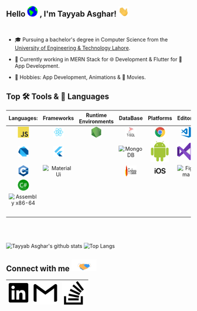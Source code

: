 ## Hello <img src="assets/Earth.gif" width="29px"> , I'm Tayyab Asghar! <img src="assets/Hi.gif" width="29px">

<br />

- 🎓 Pursuing a bachelor's degree in Computer Science from the [University of Engineering & Technology Lahore](https://uet.edu.pk/).

- 🔭 Currently working in MERN Stack for 🌐 Development & Flutter for 📱 App Development.

- 🎨 Hobbies: App Development, Animations & 🍿 Movies.

## Top 🛠️ Tools & 📙 Languages

|                                                                           Languages:                                                                            |                                                  Frameworks                                                   | Runtime Environments |                                                                              DataBase                                                                               |                                                                         Platforms                                                                          |                                                      Editors                                                       |      VCS      |      Others      |
| :-------------------------------------------------------------------------------------------------------------------------------------------------------------: | :-----------------------------------------------------------------------------------------------------------: | :------------------: | :-----------------------------------------------------------------------------------------------------------------------------------------------------------------: | :--------------------------------------------------------------------------------------------------------------------------------------------------------: | :----------------------------------------------------------------------------------------------------------------: | :-----------: | :--------------: |
|                                                                            ![JS][js]                                                                            |                                                ![React][react]                                                |    ![NodeJs][njs]    |                                                                           ![T-SQL][tsql]                                                                            |                                                                       ![Chrome][crm]                                                                       |                                                  ![VS-Code][code]                                                  |  ![git][git]  | ![Terminal][ter] |
|                                                                          ![Dart][dat]                                                                           |                                                ![Flutter][flu]                                                |     <!-- 3.2 -->     | <img src="https://www.clipartmax.com/png/full/114-1147615_mongodb-leaf-open-source-nosql-database-startups-mongodb-logo.png" alt="MongoDB" width="16" height="30"/> |                                                                      ![Android][and]                                                                       |                                              ![Visual Studio][stdio]                                               | <!-- 7.2 -->  |   <!-- 8.2 -->   |
|                                                                           ![cpp][cpp]                                                                           | <img src="https://img.icons8.com/color/48/000000/material-ui.png" alt="Material Ui"  width="30" height="30"/> |     <!-- 3.3 -->     |                   <img src="https://raw.githubusercontent.com/gilbarbara/logos/master/logos/firebase.svg" alt="Firebase" width="30" height="30"/>                   | <img src="https://raw.githubusercontent.com/github/explore/80688e429a7d4ef2fca1e82350fe8e3517d3494d/topics/ios/ios.png" alt="IOS" width="30" height="30"/> | <img src="https://upload.wikimedia.org/wikipedia/commons/3/33/Figma-logo.svg" alt="Figma" width="30" height="30"/> | <!-- 7.3 -->  |   <!-- 8.3 -->   |
| <img src="https://raw.githubusercontent.com/github/explore/80688e429a7d4ef2fca1e82350fe8e3517d3494d/topics/csharp/csharp.png" alt="CS" width="30" height="30"/> |                                                 <!-- 2.4 -->                                                  |     <!-- 3.4 -->     |                                                                            <!-- 4.4 -->                                                                             |                                                                        <!-- 5.4 -->                                                                        |                                                    <!-- 6.4 -->                                                    | <!-- 7.4 -->  |   <!-- 8.4 -->   |
|               <img src="https://assets.exercism.io/tracks/x86-64-assembly-bordered-turquoise.png" alt="Assembly x86-64" width="30" height="30"/>                |                                                 <!-- 2.5 -->                                                  |     <!-- 3.5 -->     |                                                                            <!-- 4.5 -->                                                                             |                                                                        <!-- 5.5 -->                                                                        |                                                    <!-- 6.5 -->                                                    | <!-- 7.5 -->  |   <!-- 8.5 -->   |
|                                                                          <!-- 1.6 -->                                                                           |                                                 <!-- 2.6 -->                                                  |     <!-- 3.6 -->     |                                                                            <!-- 4.6 -->                                                                             |                                                                        <!-- 5.6 -->                                                                        |                                                    <!-- 6.6 -->                                                    | <!-- 7.6 -->  |   <!-- 8.6 -->   |
|                                                                          <!-- 1.7 -->                                                                           |                                                 <!-- 2.7 -->                                                  |     <!-- 3.7 -->     |                                                                            <!-- 4.7 -->                                                                             |                                                                        <!-- 5.7 -->                                                                        |                                                    <!-- 6.7 -->                                                    | <!-- 7.7 -->  |   <!-- 8.7 -->   |
|                                                                          <!-- 1.8 -->                                                                           |                                                 <!-- 2.8 -->                                                  |     <!-- 3.8 -->     |                                                                            <!-- 4.8 -->                                                                             |                                                                        <!-- 5.8 -->                                                                        |                                                    <!-- 6.8 -->                                                    | <!-- 7.8 -->  |   <!-- 8.8 -->   |
|                                                                          <!-- 1.9 -->                                                                           |                                                 <!-- 2.9 -->                                                  |     <!-- 3.9 -->     |                                                                            <!-- 4.9 -->                                                                             |                                                                        <!-- 5.9 -->                                                                        |                                                    <!-- 6.9 -->                                                    | <!-- 7.9 -->  |  <!-- 8.9  -->   |
|                                                                          <!-- 1.10 -->                                                                          |                                                 <!-- 2.10 -->                                                 |    <!--  3.10 -->    |                                                                            <!-- 4.10 -->                                                                            |                                                                       <!-- 5.10 -->                                                                        |                                                   <!-- 6.10 -->                                                    | <!-- 7.10 --> |  <!-- 8.10 -->   |

<!--
 Commented the empty cells of the Table. The numbers will help in placing the future Logos in Table.
 -->

<br />

#

![Tayyab Asghar's github stats][stat]
![Top Langs][lang]

## Connect with me <img src="assets/Handshake.gif" height="32px" />

| [![ldin]][lac] | [![gm]][gmac] | [![sof]][sofac] |
| :------------: | :-----------: | :-------------: |

<!--
- 🔭 I’m currently working on ...
- 🌱 I’m currently learning ...
- 👯 I’m looking to collaborate on ...
- 🤔 I’m looking for help with ...
- 💬 Ask me about ...
- 📫 How to reach me: ...
- 😄 Pronouns: ...
- ⚡ Fun fact: ...
-->

<!-- https://raw.githubusercontent.com/github/explore/80688e429a7d4ef2fca1e82350fe8e3517d3494d/topics/react/react.png -->

[js]: assets/js.png
[react]: assets/react.png
[njs]: assets/nodejs.png
[tsql]: assets/tsql.png
[crm]: assets/chrome.png
[code]: assets/vs-code.png
[git]: assets/git.png
[ter]: assets/terminal.png
[dat]: assets/dart.png
[flu]: assets/flutter.png
[and]: assets/android.svg
[stdio]: assets/visual-studio.svg
[cpp]: assets/cpp.png

<!-- -->

[stat]: https://github-readme-stats.vercel.app/api?username=TayyabAsghar&show_icons=true&hide_border=true&count_private=true&theme=onedark
[lang]: https://github-readme-stats.vercel.app/api/top-langs/?username=TayyabAsghar&hide=python&layout=compact&hide_border=true&count_private=true&theme=onedark

<!-- "https://cdn.jsdelivr.net/npm/simple-icons@v3/icons/stackoverflow.svg" -->

[ldin]: assets/linkedin.svg
[lac]: https://www.linkedin.com/in/muhammad-tayyab-asghar-033a0b196/
[gm]: assets/gmail.svg
[gmac]: mailto:muhammadtayyabasghar@gmail.com
[sof]: assets/stackoverflow.svg
[sofac]: https://stackoverflow.com/users/12767370/m-tayyab-asghar/
